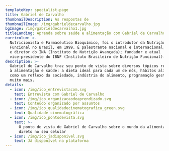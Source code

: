 ```yaml
---
templateKey: specialist-page
title: Gabriel de Carvalho
thumbnailDescription: As respostas de
thumbnailImage: /img/gabrieldecarvalho.jpg
bgImage: /img/gabrieldecarvalho1.jpg
titleLanding: Aprenda sobre saúde e alimentação com Gabriel de Carvalho
curriculum: >-
  Nutricionista e Farmacêutico Bioquímico, foi o introdutor da Nutrição
  Funcional no Brasil, em 1999. É palestrante nacional e internacional; fundador
  e diretor do INA (Instituto de Nutrição Avançada); fundador e atual
  vice-presidente do IBNF (Instituto Brasileiro de Nutrição Funcional).
description: >-
  Gabriel de Carvalho traz seu ponto de vista sobre diversos tópicos referentes
  à alimentação e saúde: a dieta ideal para cada um de nós, hábitos alimentares
  como um reflexo da sociedade, indústria do alimento, programação gestacional e
  muito mais.
details:
  - icon: /img/ico_entrevistacom.svg
    text: Entrevista com Gabriel de Carvalho
  - icon: /img/ico_organizacaodeaprendizado.svg
    text: Conteúdo organizado por assuntos
  - icon: /img/ico_qualidadecinematografica_green.svg
    text: Qualidade cinematográfica
  - icon: /img/ico_pontodevista.svg
    text: >-
      O ponto de vista de Gabriel de Carvalho sobre o mundo da alimentação
      direto no seu celular
  - icon: /img/ico_jadisponivel.svg
    text: Já disponível na plataforma
---
```


